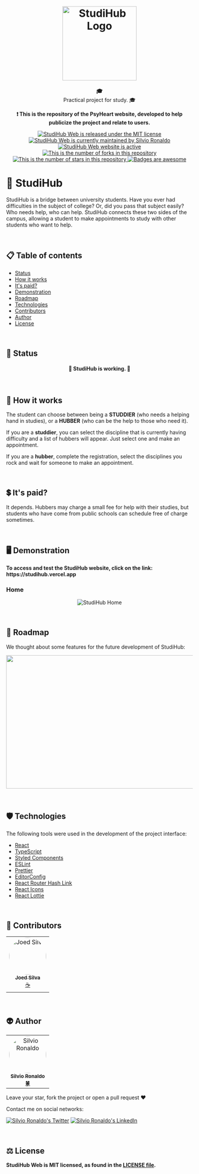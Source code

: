 <h1 align="center">
  <img src="./src/assets/logo-sem-titulo.svg" alt="StudiHub Logo" height=200 width=200 />
</h1>

<p align="center"><strong>🎓</strong></br>Practical project for study. 🎓<p>
<p align="center"><strong>❗ This is the repository of the PsyHeart website, developed to help publicize the project and relate to users.</strong></p>

<p align="center">
  <a href="./LICENSE">
    <img src="https://img.shields.io/badge/license-MIT-blue" alt="StudiHub Web is released under the MIT license" />
  </a>
  <a href="https://GitHub.com/Silvio-Ronaldo/StudiHub-Web/graphs/commit-activity">
    <img src="https://img.shields.io/badge/Maintained%3F-yes-brightgreen" alt="StudiHub Web is currently maintained by Silvio Ronaldo" />
  </a>
  <a href="https://studihub.vercel.app">
    <img src="https://img.shields.io/badge/website-up-brightgreen" alt="StudiHub Web website is active" />
  </a>
  <a href="https://GitHub.com/Silvio-Ronaldo/StudiHub-Web/network/">
    <img src="https://img.shields.io/github/forks/Silvio-Ronaldo/StudiHub-Web?style=social" alt="This is the number of forks in this repository" />
  </a>
  <a href="https://GitHub.com/Silvio-Ronaldo/StudiHub-Web/stargazers/">
    <img src="https://img.shields.io/github/stars/Silvio-Ronaldo/StudiHub-Web?style=social" alt="This is the number of stars in this repository" />
  </a>
  <a href="https://github.com/Naereen/badges">
    <img src="https://img.shields.io/badge/badge-awesome-brightgreen" alt="Badges are awesome" />
  </a>
</p>


<h1>💙 StudiHub</h1>
<p>StudiHub is a bridge between university students.
Have you ever had difficulties in the subject of college?
Or, did you pass that subject easily?
Who needs help, who can help. StudiHub connects these two sides of the campus, allowing a student to make appointments to study with other students who want to help.</p></br>


<h2>
  📋 Table of contents
</h2>
<ul>
  <li><a href="https://github.com/Silvio-Ronaldo/StudiHub-Web#-status">Status</a></li>
  <li><a href="https://github.com/Silvio-Ronaldo/StudiHub-Web#-how-it-works">How it works</a></li>
  <li><a href="https://github.com/Silvio-Ronaldo/StudiHub-Web#-its-paid">It's paid?</a></li>
  <li><a href="https://github.com/Silvio-Ronaldo/StudiHub-Web#%EF%B8%8F-demonstration">Demonstration</a></li>
  <li><a href="https://github.com/Silvio-Ronaldo/StudiHub-Web#-roadmap">Roadmap</a></li>
  <li><a href="https://github.com/Silvio-Ronaldo/StudiHub-Web#%EF%B8%8F-technologies">Technologies</a></li>
  <li><a href="https://github.com/Silvio-Ronaldo/StudiHub-Web#-contributors">Contributors</a></li>
  <li><a href="https://github.com/Silvio-Ronaldo/StudiHub-Web#-author">Author</a></li>
  <li><a href="https://github.com/Silvio-Ronaldo/StudiHub-Web#%EF%B8%8F-license">License</a></li>
</ul></br>


<h2>📌 Status</h2>
<h4 align="center">🔵 StudiHub is working. 🚀</h4></br>


<h2>🤔 How it works</h2>
<p>The student can choose between being a <strong>STUDDIER</strong> (who needs a helping hand in studies), or a <strong>HUBBER</strong> (who can be the help to those who need it).</p>
<p>If you are a <strong>studdier</strong>, you can select the discipline that is currently having difficulty and a list of hubbers will appear. Just select one and make an appointment.</p>
<p>If you are a <strong>hubber</strong>, complete the registration, select the disciplines you rock and wait for someone to make an appointment.</p></br>



<h2>💲 It's paid?</h2>
<p>It depends. Hubbers may charge a small fee for help with their studies, but students who have come from public schools can schedule free of charge sometimes.</p></br>



<h2>🖥️ Demonstration</h2>
<p>
  <strong>To access and test the StudiHub website, click on the link: https://studihub.vercel.app</strong>
</p>

<h3>Home</h3>
  <p align="center">
    <img src="./assets/Home.gif" alt="StudiHub Home" />
  </p></br>
  

<h2>🔮 Roadmap</h2>
<p>We thought about some features for the future development of StudiHub:</p>

<p align="center">
  <img src="./assets/roadmap.jpeg" height="360" width="720" />
</p></br>



<h2>🛡️ Technologies</h2>
<p>The following tools were used in the development of the project interface: </p>

<ul>
  <li><a href="https://pt-br.reactjs.org">React</a></li>
  <li><a href="https://www.typescriptlang.org">TypeScript</a></li>
  <li><a href="https://styled-components.com">Styled Components</a></li>
  <li><a href="https://eslint.org">ESLint</a></li>
  <li><a href="https://prettier.io">Prettier</a></li>
  <li><a href="https://editorconfig.org">EditorConfig</a></li>
  <li><a href="https://github.com/rafgraph/react-router-hash-link">React Router Hash Link</a></li>
  <li><a href="https://react-icons.github.io/react-icons/">React Icons</a></li>
  <li><a href="https://www.npmjs.com/package/react-lottie">React Lottie</a></li>
</ul></br>


<h2>🤝 Contributors</h2>
<table>
  <tr>
    <td align="center"><a href="https://github.com/JoedSilva18"><img style="border-radius: 50%;" src="https://avatars.githubusercontent.com/u/41526188?v=4" width="100px;" alt="Joed Silva"/><br /><sub><b>Joed Silva</b></sub></a><br /><a href="https://github.com/JoedSilva18" title="Joed Silva">☕</a></td>
  </tr>
</table></br>


<h2>👽 Author</h2>
<table>
  <tr>
    <td align="center"><a href="https://github.com/Silvio-Ronaldo"><img style="border-radius: 50%;" src="https://avatars.githubusercontent.com/u/48893927?v=4" width="100px;" alt="Silvio Ronaldo"/><br /><sub><b>Silvio Ronaldo</b></sub></a><br /><a href="https://github.com/Silvio-Ronaldo" title="Silvio Ronaldo">🍀</a></td>
  </tr>
</table>
<p>Leave your star, fork the project or open a pull request ❤️</p>
<p>Contact me on social networks: </p>
<p><a href="https://twitter.com/sivirinoo"><img src="https://img.shields.io/twitter/follow/sivirinoo?style=social" alt="Silvio Ronaldo's Twitter" /></a>
<a href="https://br.linkedin.com/in/silvio-ronaldo77"><img src="https://img.shields.io/badge/-Silvio-blue?style=flat&logo=Linkedin&logoColor=white" alt="Silvio Ronaldo's LinkedIn" /></a></p></br>


<h2>⚖️ License</h2>
<p><strong>StudiHub Web is MIT licensed, as found in the <a href="./LICENSE">LICENSE file</a>.</strong></p>




  
  

  
  
 











